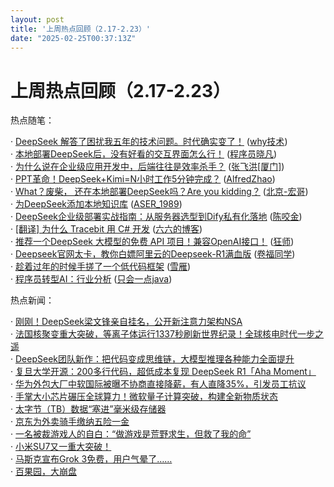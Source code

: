 ```yaml
---
layout: post
title: '上周热点回顾（2.17-2.23）'
date: "2025-02-25T00:37:13Z"
---
```

上周热点回顾（2.17-2.23）
=================

热点随笔：

· [DeepSeek 解答了困扰我五年的技术问题。时代确实变了！](https://www.cnblogs.com/thisiswhy/archive/2025/02/17/18720746.html) ([why技术](https://www.cnblogs.com/thisiswhy/))  
· [本地部署DeepSeek后，没有好看的交互界面怎么行！](https://www.cnblogs.com/xiezhr/archive/2025/02/17/18718693.html) ([程序员晓凡](https://www.cnblogs.com/xiezhr/))  
· [为什么说在企业级应用开发中，后端往往是效率杀手？](https://www.cnblogs.com/jackyfei/archive/2025/02/17/18712595.html) ([张飞洪\[厦门\]](https://www.cnblogs.com/jackyfei/))  
· [PPT革命！DeepSeek+Kimi=N小时工作5分钟完成？](https://www.cnblogs.com/jyzhao/archive/2025/02/18/ppt-ge-mingdeepseekkimin-xiao-shi-gong-zuo5fen-zho.html) ([AlfredZhao](https://www.cnblogs.com/jyzhao/))  
· [What？废柴， 还在本地部署DeepSeek吗？Are you kidding？](https://www.cnblogs.com/du-hong/archive/2025/02/18/18721304.html) ([北京-宏哥](https://www.cnblogs.com/du-hong/))  
· [为DeepSeek添加本地知识库](https://www.cnblogs.com/aser1989/archive/2025/02/19/18723717.html) ([ASER\_1989](https://www.cnblogs.com/aser1989/))  
· [DeepSeek企业级部署实战指南：从服务器选型到Dify私有化落地](https://www.cnblogs.com/zh94/archive/2025/02/18/18720633.html) ([陈咬金](https://www.cnblogs.com/zh94/))  
· [\[翻译\] 为什么 Tracebit 用 C# 开发](https://www.cnblogs.com/liuliu-66/archive/2025/02/21/~why-tracebit-is-written-in-c-sharp.html) ([六六的博客](https://www.cnblogs.com/liuliu-66/))  
· [推荐一个DeepSeek 大模型的免费 API 项目！兼容OpenAI接口！](https://www.cnblogs.com/jinjiangongzuoshi/archive/2025/02/17/18719470.html) ([狂师](https://www.cnblogs.com/jinjiangongzuoshi/))  
· [Deepseek官网太卡，教你白嫖阿里云的Deepseek-R1满血版](https://www.cnblogs.com/dnboy/archive/2025/02/21/18728746.html) ([卷福同学](https://www.cnblogs.com/dnboy/))  
· [趁着过年的时候手搓了一个低代码框架](https://www.cnblogs.com/codelove/archive/2025/02/17/18719305.html) ([雪雁](https://www.cnblogs.com/codelove/))  
· [程序员转型AI：行业分析](https://www.cnblogs.com/dennyzhangdd/archive/2025/02/18/18721660.html) ([只会一点java](https://www.cnblogs.com/dennyzhangdd/))

热点新闻：

· [刚刚！DeepSeek梁文锋亲自挂名，公开新注意力架构NSA](https://news.cnblogs.com/n/785628/)  
· [法国核聚变重大突破，等离子体运行1337秒刷新世界纪录！全球核电时代一步之遥](https://news.cnblogs.com/n/785801/)  
· [DeepSeek团队新作：把代码变成思维链，大模型推理各种能力全面提升](https://news.cnblogs.com/n/785551/)  
· [复旦大学开源：200多行代码，超低成本复现 DeepSeek R1「Aha Moment」](https://news.cnblogs.com/n/785577/)  
· [华为外包大厂中软国际被曝不协商直接降薪，有人直降35%，引发员工抗议](https://news.cnblogs.com/n/785680/)  
· [手掌大小芯片碾压全球算力！微软量子计算突破，构建全新物质状态](https://news.cnblogs.com/n/785734/)  
· [太字节（TB）数据“塞进”毫米级存储器](https://news.cnblogs.com/n/785693/)  
· [京东为外卖骑手缴纳五险一金](https://news.cnblogs.com/n/785645/)  
· [一名被裁游戏人的自白：“做游戏是荒野求生，但救了我的命”](https://news.cnblogs.com/n/785596/)  
· [小米SU7又一重大突破！](https://news.cnblogs.com/n/785489/)  
· [马斯克宣布Grok 3免费，用户气晕了……](https://news.cnblogs.com/n/785810/)  
· [百果园，大崩盘](https://news.cnblogs.com/n/785787/)